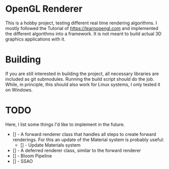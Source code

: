 OpenGL Renderer
===============
This is a hobby project, testing different real time rendering algorithms. I mostly followed the Tutorial of https://learnopengl.com and implemented the different algorithms into a framework. It is not meant to build actual 3D graphics applications with it.

Building
============
If you are still interested in building the project, all necessary libraries are included as git submodules. Running the build script should do the job. While, in principle, this should also work for Linux systems, I only tested it on Windows.

TODO
============
Here, I list some things I'd like to implement in the future.
* [] - A forward renderer class that handles all steps to create forward renderings. For this an update of the Material system is probably useful:
    * [] - Update Materials system
* [] - A deferred renderer class, similar to the forward renderer
* [] - Bloom Pipeline
* [] - SSAO
